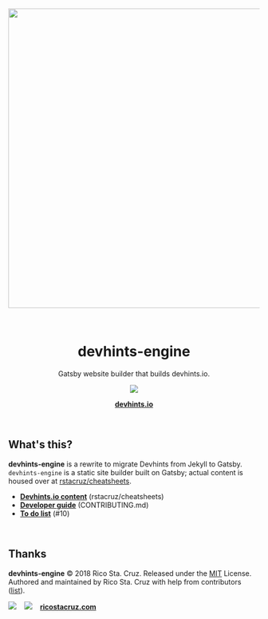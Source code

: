 <br>

<p align='center'>
<a href='https://devhints.io/'><img src='https://github.com/rstacruz/cheatsheets/raw/master/_docs/images/screenshot.png' width=600></a>
</p>

<br>

<h1 align='center'>devhints-engine</h1>

<p align='center'>Gatsby website builder that builds devhints.io.</p>

<p align='center'><img src='https://img.shields.io/travis/rstacruz/devhints-engine/master.svg'></p>

<p align='center'>
<strong><a href='https://devhints.io'>devhints.io</a></strong>
</p>

<br>

## What's this?

**devhints-engine** is a rewrite to migrate Devhints from Jekyll to Gatsby. `devhints-engine` is a static site builder built on Gatsby; actual content is housed over at [rstacruz/cheatsheets](https://github.com/rstacruz/cheatsheets).

- **[Devhints.io content](https://github.com/rstacruz/cheatsheets)** (rstacruz/cheatsheets)
- **[Developer guide](CONTRIBUTING.md)** (CONTRIBUTING.md)
- **[To do list](https://github.com/rstacruz/devhints-engine/issues/10)** (#10)

<br>

## Thanks

**devhints-engine** © 2018 Rico Sta. Cruz. Released under the [MIT] License.<br>
Authored and maintained by Rico Sta. Cruz with help from contributors ([list][contributors]).

[![](https://img.shields.io/github/followers/rstacruz.svg?style=social&label=@rstacruz)](https://github.com/rstacruz)
&nbsp;&nbsp;
[![](https://img.shields.io/twitter/follow/rstacruz.svg?style=social&label=@rstacruz)](https://twitter.com/rstacruz)
&nbsp;&nbsp;
**[ricostacruz.com](http://ricostacruz.com)**

[mit]: http://mit-license.org/
[contributors]: http://github.com/rstacruz/devhints-engine/contributors
